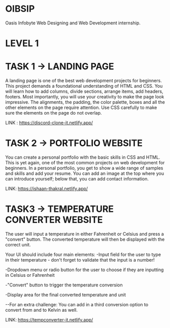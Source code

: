 # OIBSIP

Oasis Infobyte Web Designing and Web Development internship.

# LEVEL 1 

# TASK 1 -> LANDING PAGE

A landing page is one of the best web development projects for beginners. This project demands a foundational understanding of HTML and CSS. You will learn how to add columns, divide sections, arrange items, add headers, footers. Most importantly, you will use your creativity to make the page look impressive. The alignments, the padding, the color palette, boxes and all the other elements on the page require attention. Use CSS carefully to make sure the elements on the page do not overlap.

LINK : https://discord-clone-it.netlify.app/


# TASK 2 -> PORTFOLIO WEBSITE

You can create a personal portfolio with the basic skills in CSS and HTML. This is yet again, one of the most common projects on web development for beginners. In a personal portfolio, you get to show a wide range of samples and skills and add your resume. You can add an image at the top where you can introduce yourself; below that, you can add contact information.

LINK: https://ishaan-thakral.netlify.app/


# TASK3 -> TEMPERATURE CONVERTER WEBSITE

The user will input a temperature in either Fahrenheit or Celsius and press a "convert" button. The converted temperature will then be displayed with the correct unit.

Your UI should include four main elements:
-Input field for the user to type in their temperature - don't forget to validate that the input is a number!

-Dropdown menu or radio button for the user to choose if they are inputting in Celsius or Fahrenheit

-"Convert" button to trigger the temperature conversion

-Display area for the final converted temperature and unit

--For an extra challenge: You can add in a third conversion option to convert from and to Kelvin as well.

LINK: https://tempconverter-it.netlify.app/
